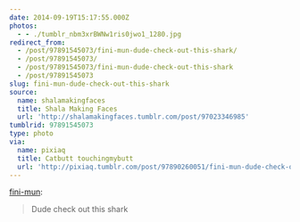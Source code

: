 ```yaml
---
date: 2014-09-19T15:17:55.000Z
photos:
  - - ./tumblr_nbm3xrBWNw1ris0jwo1_1280.jpg
redirect_from:
  - /post/97891545073/fini-mun-dude-check-out-this-shark/
  - /post/97891545073/
  - /post/97891545073/fini-mun-dude-check-out-this-shark
  - /post/97891545073
slug: fini-mun-dude-check-out-this-shark
source:
  name: shalamakingfaces
  title: Shala Making Faces
  url: 'http://shalamakingfaces.tumblr.com/post/97023346985'
tumblrid: 97891545073
type: photo
via:
  name: pixiaq
  title: Catbutt touchingmybutt
  url: 'http://pixiaq.tumblr.com/post/97890260051/fini-mun-dude-check-out-this-shark'
---
```

<p><a class="tumblr_blog" href="http://fini-mun.tumblr.com/post/97380865824/dude-check-out-this-shark">fini-mun</a>:</p>
<blockquote>
<p>Dude check out this shark</p>
</blockquote>
